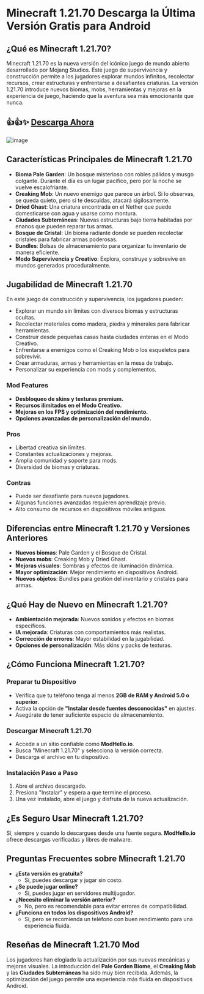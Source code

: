 # Minecraft 1.21.70 Descarga la Última Versión Gratis para Android

## ¿Qué es Minecraft 1.21.70?
Minecraft 1.21.70 es la nueva versión del icónico juego de mundo abierto desarrollado por Mojang Studios. Este juego de supervivencia y construcción permite a los jugadores explorar mundos infinitos, recolectar recursos, crear estructuras y enfrentarse a desafiantes criaturas. La versión 1.21.70 introduce nuevos biomas, mobs, herramientas y mejoras en la experiencia de juego, haciendo que la aventura sea más emocionante que nunca.

## 👍👍✨ [Descarga Ahora](https://modhello.io/minecraft.html)

![image](https://github.com/user-attachments/assets/d9c18e5f-1d90-47e7-bb1b-e82677716f5c)

## Características Principales de Minecraft 1.21.70
- **Bioma Pale Garden**: Un bosque misterioso con robles pálidos y musgo colgante. Durante el día es un lugar pacífico, pero por la noche se vuelve escalofriante.
- **Creaking Mob**: Un nuevo enemigo que parece un árbol. Si lo observas, se queda quieto, pero si te descuidas, atacará sigilosamente.
- **Dried Ghast**: Una criatura encontrada en el Nether que puede domesticarse con agua y usarse como montura.
- **Ciudades Subterráneas**: Nuevas estructuras bajo tierra habitadas por enanos que pueden reparar tus armas.
- **Bosque de Cristal**: Un bioma radiante donde se pueden recolectar cristales para fabricar armas poderosas.
- **Bundles**: Bolsas de almacenamiento para organizar tu inventario de manera eficiente.
- **Modo Supervivencia y Creativo**: Explora, construye y sobrevive en mundos generados proceduralmente.

## Jugabilidad de Minecraft 1.21.70
En este juego de construcción y supervivencia, los jugadores pueden:
- Explorar un mundo sin límites con diversos biomas y estructuras ocultas.
- Recolectar materiales como madera, piedra y minerales para fabricar herramientas.
- Construir desde pequeñas casas hasta ciudades enteras en el Modo Creativo.
- Enfrentarse a enemigos como el Creaking Mob o los esqueletos para sobrevivir.
- Crear armaduras, armas y herramientas en la mesa de trabajo.
- Personalizar su experiencia con mods y complementos.

### Mod Features
- **Desbloqueo de skins y texturas premium.**
- **Recursos ilimitados en el Modo Creativo.**
- **Mejoras en los FPS y optimización del rendimiento.**
- **Opciones avanzadas de personalización del mundo.**

### Pros
- Libertad creativa sin límites.
- Constantes actualizaciones y mejoras.
- Amplia comunidad y soporte para mods.
- Diversidad de biomas y criaturas.

### Contras
- Puede ser desafiante para nuevos jugadores.
- Algunas funciones avanzadas requieren aprendizaje previo.
- Alto consumo de recursos en dispositivos móviles antiguos.

## Diferencias entre Minecraft 1.21.70 y Versiones Anteriores
- **Nuevos biomas**: Pale Garden y el Bosque de Cristal.
- **Nuevos mobs**: Creaking Mob y Dried Ghast.
- **Mejoras visuales**: Sombras y efectos de iluminación dinámica.
- **Mayor optimización**: Mejor rendimiento en dispositivos Android.
- **Nuevos objetos**: Bundles para gestión del inventario y cristales para armas.

## ¿Qué Hay de Nuevo en Minecraft 1.21.70?
- **Ambientación mejorada**: Nuevos sonidos y efectos en biomas específicos.
- **IA mejorada**: Criaturas con comportamientos más realistas.
- **Corrección de errores**: Mayor estabilidad en la jugabilidad.
- **Opciones de personalización**: Más skins y packs de texturas.

## ¿Cómo Funciona Minecraft 1.21.70?
### Preparar tu Dispositivo
- Verifica que tu teléfono tenga al menos **2GB de RAM y Android 5.0 o superior**.
- Activa la opción de **"Instalar desde fuentes desconocidas"** en ajustes.
- Asegúrate de tener suficiente espacio de almacenamiento.

### Descargar Minecraft 1.21.70
- Accede a un sitio confiable como **ModHello.io**.
- Busca "Minecraft 1.21.70" y selecciona la versión correcta.
- Descarga el archivo en tu dispositivo.

### Instalación Paso a Paso
1. Abre el archivo descargado.
2. Presiona "Instalar" y espera a que termine el proceso.
3. Una vez instalado, abre el juego y disfruta de la nueva actualización.

## ¿Es Seguro Usar Minecraft 1.21.70?
Sí, siempre y cuando lo descargues desde una fuente segura. **ModHello.io** ofrece descargas verificadas y libres de malware.

## Preguntas Frecuentes sobre Minecraft 1.21.70
- **¿Esta versión es gratuita?**
  - Sí, puedes descargar y jugar sin costo.
- **¿Se puede jugar online?**
  - Sí, puedes jugar en servidores multijugador.
- **¿Necesito eliminar la versión anterior?**
  - No, pero es recomendable para evitar errores de compatibilidad.
- **¿Funciona en todos los dispositivos Android?**
  - Sí, pero se recomienda un teléfono con buen rendimiento para una experiencia fluida.

## Reseñas de Minecraft 1.21.70 Mod
Los jugadores han elogiado la actualización por sus nuevas mecánicas y mejoras visuales. La introducción del **Pale Garden Biome**, el **Creaking Mob** y las **Ciudades Subterráneas** ha sido muy bien recibida. Además, la optimización del juego permite una experiencia más fluida en dispositivos Android.

